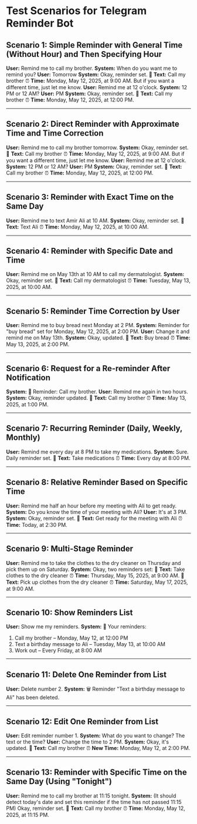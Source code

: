 # Test Scenarios for Telegram Reminder Bot

## Scenario 1: Simple Reminder with General Time (Without Hour) and Then Specifying Hour
**User:** Remind me to call my brother.
**System:** When do you want me to remind you?
**User:** Tomorrow
**System:** Okay, reminder set.
📝 **Text:** Call my brother
⏰ **Time:** Monday, May 12, 2025, at 9:00 AM.
But if you want a different time, just let me know.
**User:** Remind me at 12 o'clock.
**System:** 12 PM or 12 AM?
**User:** PM
**System:** Okay, reminder set.
📝 **Text:** Call my brother
⏰ **Time:** Monday, May 12, 2025, at 12:00 PM.

---

## Scenario 2: Direct Reminder with Approximate Time and Time Correction
**User:** Remind me to call my brother tomorrow.
**System:** Okay, reminder set.
📝 **Text:** Call my brother
⏰ **Time:** Monday, May 12, 2025, at 9:00 AM.
But if you want a different time, just let me know.
**User:** Remind me at 12 o'clock.
**System:** 12 PM or 12 AM?
**User:** PM
**System:** Okay, reminder set.
📝 **Text:** Call my brother
⏰ **Time:** Monday, May 12, 2025, at 12:00 PM.

---

## Scenario 3: Reminder with Exact Time on the Same Day
**User:** Remind me to text Amir Ali at 10 AM.
**System:** Okay, reminder set.
📝 **Text:** Text Ali
⏰ **Time:** Monday, May 12, 2025, at 10:00 AM.

---

## Scenario 4: Reminder with Specific Date and Time
**User:** Remind me on May 13th at 10 AM to call my dermatologist.
**System:** Okay, reminder set.
📝 **Text:** Call my dermatologist
⏰ **Time:** Tuesday, May 13, 2025, at 10:00 AM.

---

## Scenario 5: Reminder Time Correction by User
**User:** Remind me to buy bread next Monday at 2 PM.
**System:** Reminder for "buy bread" set for Monday, May 12, 2025, at 2:00 PM.
**User:** Change it and remind me on May 13th.
**System:** Okay, updated.
📝 **Text:** Buy bread
⏰ **Time:** May 13, 2025, at 2:00 PM.

---

## Scenario 6: Request for a Re-reminder After Notification
**System:** 🔔 Reminder: Call my brother.
**User:** Remind me again in two hours.
**System:** Okay, reminder updated.
📝 **Text:** Call my brother
⏰ **Time:** May 13, 2025, at 1:00 PM.

---

## Scenario 7: Recurring Reminder (Daily, Weekly, Monthly)
**User:** Remind me every day at 8 PM to take my medications.
**System:** Sure. Daily reminder set.
📝 **Text:** Take medications
⏰ **Time:** Every day at 8:00 PM.

---

## Scenario 8: Relative Reminder Based on Specific Time
**User:** Remind me half an hour before my meeting with Ali to get ready.
**System:** Do you know the time of your meeting with Ali?
**User:** It's at 3 PM.
**System:** Okay, reminder set.
📝 **Text:** Get ready for the meeting with Ali
⏰ **Time:** Today, at 2:30 PM.

---

## Scenario 9: Multi-Stage Reminder
**User:** Remind me to take the clothes to the dry cleaner on Thursday and pick them up on Saturday.
**System:** Okay, two reminders set:
📝 **Text:** Take clothes to the dry cleaner
⏰ **Time:** Thursday, May 15, 2025, at 9:00 AM.
📝 **Text:** Pick up clothes from the dry cleaner
⏰ **Time:** Saturday, May 17, 2025, at 9:00 AM.

---

## Scenario 10: Show Reminders List
**User:** Show me my reminders.
**System:** 📅 Your reminders:
1. Call my brother – Monday, May 12, at 12:00 PM
2. Text a birthday message to Ali – Tuesday, May 13, at 10:00 AM
3. Work out – Every Friday, at 8:00 AM

---

## Scenario 11: Delete One Reminder from List
**User:** Delete number 2.
**System:** 🗑️ Reminder "Text a birthday message to Ali" has been deleted.

---

## Scenario 12: Edit One Reminder from List
**User:** Edit reminder number 1.
**System:** What do you want to change? The text or the time?
**User:** Change the time to 2 PM.
**System:** Okay, it's updated.
📝 **Text:** Call my brother
⏰ **New Time:** Monday, May 12, at 2:00 PM.

---

## Scenario 13: Reminder with Specific Time on the Same Day (Using "Tonight")
**User:** Remind me to call my brother at 11:15 tonight.
**System:** (It should detect today's date and set this reminder if the time has not passed 11:15 PM) Okay, reminder set.
📝 **Text:** Call my brother
⏰ **Time:** Monday, May 12, 2025, at 11:15 PM.